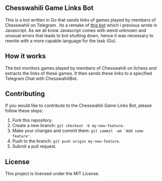 ## Chesswahili Game Links Bot

This is a bot written in Go that sends links of games played by members of Chesswahili on Telegram .
Its a remake of [this bot](https://github.com/ChessSwahili/LichessBot) which i previous wrote in Javascript.
As we all know Javascript comes with weird unknown and unusual errors that leads to bot shutting down, hence it was necessary to rewrite
with a more capable language for the task (Go).

## How it works

The bot monitors games played by members of Chesswahili on lichess and extracts the links of these games. It then sends these links to a specified Telegram Chat with ChesswahiliBot.



## Contributing

If you would like to contribute to the Chesswahili Game Links Bot, please follow these steps:

1. Fork this repository.
2. Create a new branch: `git checkout -b my-new-feature`.
3. Make your changes and commit them: `git commit -am 'Add some feature'`.
4. Push to the branch: `git push origin my-new-feature`.
5. Submit a pull request.

## License

This project is licensed under the MIT License.
